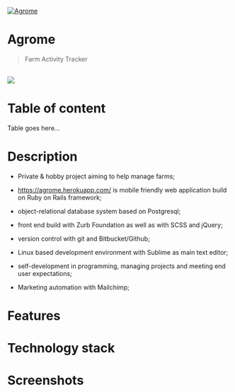 <a href="https://agrome.herokuapp.com/"><img src="https://github.com/Mapik/agrome/blob/master/public/images/Logo/logo.png" title="Agrome" alt="Agrome"></a>


# Agrome 
> Farm Activity Tracker

<br/>

<img src="https://github.com/Mapik/agrome/blob/master/vendor/assets/Screenshot%20from%202020-02-06%2007-01-45.png">

<br/>

# Table of content
Table goes here...

# Description

- Private & hobby project aiming to help manage farms;

- https://agrome.herokuapp.com/ is mobile friendly web application build on Ruby on Rails framework;

- object-relational database system based on Postgresql;

- front end build with Zurb Foundation as well as with SCSS and jQuery;

- version control with git and Bitbucket/Github;

- Linux based development environment with Sublime as main text editor;

- self-development in programming, managing projects and meeting end user expectations;

- Marketing automation with Mailchimp;

# Features

# Technology stack

# Screenshots

